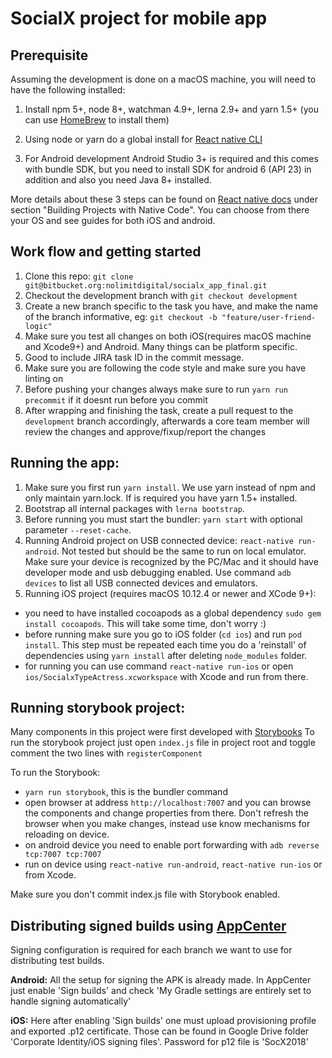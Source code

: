 # SocialX project for mobile app

## Prerequisite
Assuming the development is done on a macOS machine, you will need to have the following installed:

1. Install npm 5+, node 8+, watchman 4.9+, lerna 2.9+ and yarn 1.5+ (you can use [HomeBrew](https://brew.sh) to install them)

2. Using node or yarn do a global install for [React native CLI](https://www.npmjs.com/package/react-native-cli)

3. For Android development Android Studio 3+ is required and this comes with bundle SDK, 
but you need to install SDK for android 6 (API 23) in addition and also you need Java 8+ installed.

More details about these 3 steps can be found on [React native docs](https://facebook.github.io/react-native/docs/getting-started.html)
under section "Building Projects with Native Code". You can choose from there your OS and see guides for both iOS and android.

## Work flow and getting started
1. Clone this repo: `git clone git@bitbucket.org:nolimitdigital/socialx_app_final.git` 
2. Checkout the development branch with `git checkout development`
3. Create a new branch specific to the task you have, and make the name of the branch informative, eg: `git checkout -b "feature/user-friend-logic"`
4. Make sure you test all changes on both iOS(requires macOS machine and Xcode9+) and Android. Many things can be platform specific.  
5. Good to include JIRA task ID in the commit message.
6. Make sure you are following the code style and make sure you have linting on
7. Before pushing your changes always make sure to run `yarn run precommit` if it doesnt run before you commit
8. After wrapping and finishing the task, create a pull request to the `development` branch accordingly, afterwards a core team member will review the changes and approve/fixup/report the changes

## Running the app:

1. Make sure you first run `yarn install`. We use yarn instead of npm and only maintain yarn.lock. If is required you have yarn 1.5+ installed.
2. Bootstrap all internal packages with `lerna bootstrap`.
3. Before running you must start the bundler: `yarn start` with optional parameter `--reset-cache`.
4. Running Android project on USB connected device: `react-native run-android`. Not tested but should be the same to run on local emulator.
Make sure your device is recognized by the PC/Mac and it should have developer mode and usb debugging enabled.
 Use command `adb devices` to list all USB connected devices and emulators.
5. Running iOS project (requires macOS 10.12.4 or newer and XCode 9+):
- you need to have installed cocoapods as a global dependency `sudo gem install cocoapods`. This will take some time, don't worry :)
- before running make sure you go to iOS folder (`cd ios`) and run `pod install`. This step must be repeated each time 
you do a 'reinstall' of dependencies using `yarn install` after deleting `node_modules` folder.
- for running you can use command `react-native run-ios` or open `ios/SocialxTypeActress.xcworkspace` with Xcode and run from there.

## Running storybook project:

Many components in this project were first developed with [Storybooks](https://github.com/storybooks/storybook/tree/master/app/react-native)
To run the storybook project just open `index.js` file in project root and toggle comment the two lines with `registerComponent`

To run the Storybook:
- `yarn run storybook`, this is the bundler command
- open browser at address `http://localhost:7007` and you can browse the components and change properties from there.
Don't refresh the browser when you make changes, instead use know mechanisms for reloading on device. 
- on android device you need to enable port forwarding with `adb reverse tcp:7007 tcp:7007`
- run on device using `react-native run-android`, `react-native run-ios` or from Xcode.

Make sure you don't commit index.js file with Storybook enabled.


## Distributing signed builds using [AppCenter](https://appcenter.ms/apps)

Signing configuration is required for each branch we want to use for distributing test builds.

**Android:** All the setup for signing the APK is already made. In AppCenter just enable 'Sign builds' and check 
'My Gradle settings are entirely set to handle signing automatically'

**iOS:** Here after enabling 'Sign builds' one must upload provisioning profile and exported .p12 certificate.
Those can be found in Google Drive folder 'Corporate Identity/iOS signing files'. Password for p12 file is 'SocX2018' 
 